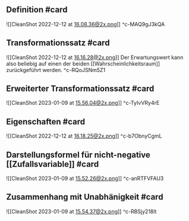 ## Definition #card 
![[CleanShot 2022-12-12 at 16.08.36@2x.png]]
^c-MAQ9gJ3kQA

## Transformationssatz #card 
![[CleanShot 2022-12-12 at 16.16.28@2x.png]]
Der Erwartungswert kann also beliebig auf einen der beiden [[Wahrscheinlichkeitsraum]] zurückgeführt werden.
^c-RQoJSNm5Z1

## Erweiterter Transformationssatz #card 
![[CleanShot 2023-01-09 at 15.56.04@2x.png]]
^c-TyIvVRy4rE

## Eigenschaften #card 
![[CleanShot 2022-12-12 at 16.18.25@2x.png]]
^c-b7ObnyCgmL

## Darstellungsformel für nicht-negative [[Zufallsvariable]] #card 
![[CleanShot 2023-01-09 at 15.52.26@2x.png]]
^c-anRTFVFAU3

## Zusammenhang mit Unabhänigkeit #card 
![[CleanShot 2023-01-09 at 15.54.37@2x.png]]
^c-RBSjy218lt


